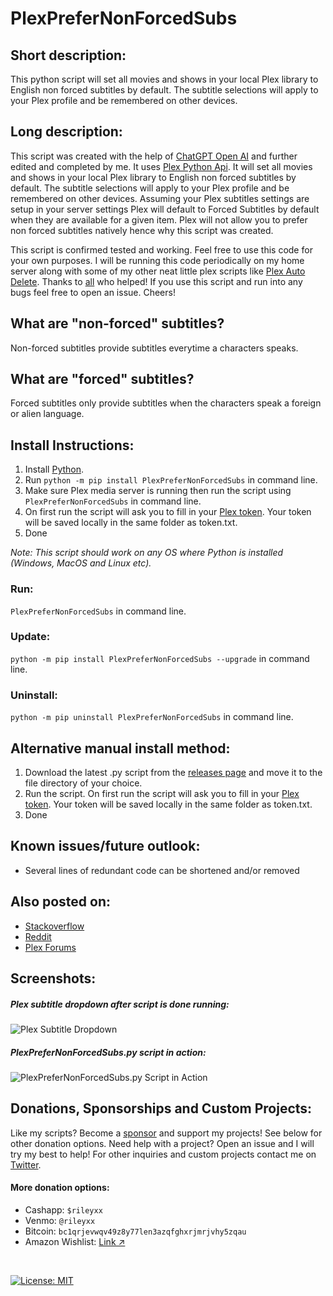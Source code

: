 # PlexPreferNonForcedSubs


## Short description:
This python script will set all movies and shows in your local Plex library to English non forced subtitles by default. The subtitle selections will apply to your Plex profile and be remembered on other devices.

## Long description:
This script was created with the help of [ChatGPT Open AI](https://chat.openai.com/chat) and further edited and completed by me. It uses [Plex Python Api](https://python-plexapi.readthedocs.io/en/latest/). It will set all movies and shows in your local Plex library to English non forced subtitles by default. The subtitle selections will apply to your Plex profile and be remembered on other devices. Assuming your Plex subtitles settings are setup in your server settings Plex will default to Forced Subtitles by default when they are available for a given item. Plex will not allow you to prefer non forced subtitles natively hence why this script was created.

This script is confirmed tested and working. Feel free to use this code for your own purposes. I will be running this code periodically on my home server along with some of my other neat little plex scripts like [Plex Auto Delete](https://github.com/Casvt/Plex-scripts/blob/main/changing_settings/plex_auto_delete.py). Thanks to [all](https://stackoverflow.com/questions/75027919/python-script-to-set-all-subtitles-for-movies-shows-in-plex-to-english-non-for) who helped! If you use this script and run into any bugs feel free to open an issue. Cheers!

## What are "non-forced" subtitles?
Non-forced subtitles provide subtitles everytime a characters speaks.

## What are "forced" subtitles?
Forced subtitles only provide subtitles when the characters speak a foreign or alien language.


## Install Instructions:
1. Install [Python](https://www.python.org/downloads/).
2. Run `python -m pip install PlexPreferNonForcedSubs` in command line.
3. Make sure Plex media server is running then run the script using `PlexPreferNonForcedSubs` in command line.
4. On first run the script will ask you to fill in your [Plex token](https://www.plexopedia.com/plex-media-server/general/plex-token/). Your token will be saved locally in the same folder as token.txt.
5. Done

_Note: This script should work on any OS where Python is installed (Windows, MacOS and Linux etc)._

### Run:
`PlexPreferNonForcedSubs` in command line.

### Update:
`python -m pip install PlexPreferNonForcedSubs --upgrade` in command line.
### Uninstall:
`python -m pip uninstall PlexPreferNonForcedSubs` in command line.

## Alternative manual install method:
1. Download the latest .py script from the [releases page](https://github.com/RileyXX/PlexPreferNonForcedSubs/releases) and move it to the file directory of your choice.
2. Run the script. On first run the script will ask you to fill in your [Plex token](https://www.plexopedia.com/plex-media-server/general/plex-token/). Your token will be saved locally in the same folder as token.txt.
3. Done

## Known issues/future outlook:
* Several lines of redundant code can be shortened and/or removed

## Also posted on:
* [Stackoverflow](https://stackoverflow.com/q/75027919/9196825)
* [Reddit](https://www.reddit.com/r/PleX/comments/105gdh7/python_code_to_set_all_movies_and_shows_in_plex/)
* [Plex Forums](https://forums.plex.tv/t/python-script-to-set-all-movies-and-shows-in-plex-to-use-english-non-forced-subtitles/825871)

## Screenshots:
##### Plex subtitle dropdown after script is done running:
![Plex Subtitle Dropdown](https://i.imgur.com/BNOlwtL.png)
##### PlexPreferNonForcedSubs.py script in action:
![PlexPreferNonForcedSubs.py Script in Action](https://github.com/RileyXX/PlexPreferNonForcedSubs/raw/main/demo.gif)

## Donations, Sponsorships and Custom Projects:
Like my scripts? Become a [sponsor](https://github.com/sponsors/RileyXX) and support my projects! See below for other donation options. Need help with a project? Open an issue and I will try my best to help! For other inquiries and custom projects contact me on [Twitter](https://twitter.com/RileyxBell).

#### More donation options:
- Cashapp: `$rileyxx`
- Venmo: `@rileyxx`
- Bitcoin: `bc1qrjevwqv49z8y77len3azqfghxrjmrjvhy5zqau`
- Amazon Wishlist: [Link ↗](https://www.amazon.com/hz/wishlist/ls/WURF5NWZ843U)

<br>

[![License: MIT](https://img.shields.io/badge/License-MIT-yellow.svg)](https://opensource.org/licenses/MIT)

